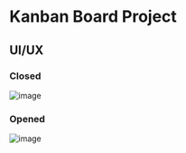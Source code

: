 # Kanban Board Project

## UI/UX
### Closed
![image](https://github.com/user-attachments/assets/6a32c591-8f5d-4206-92da-19dc03c35b22)

### Opened
![image](https://github.com/user-attachments/assets/22019680-55d8-4b0b-a114-52111d9e4a91)
